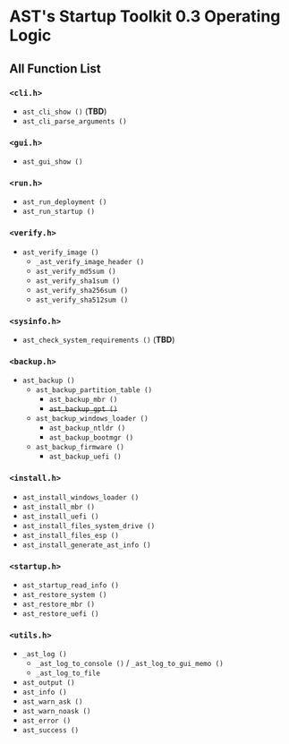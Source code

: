 # AST's Startup Toolkit 0.3 Operating Logic

## All Function List

### `<cli.h>`

- `ast_cli_show ()` (**TBD**)
- `ast_cli_parse_arguments ()`

### `<gui.h>`

- `ast_gui_show ()`

### `<run.h>`

- `ast_run_deployment ()`
- `ast_run_startup ()`

### `<verify.h>`

- `ast_verify_image ()`
  - `_ast_verify_image_header ()`
  - `ast_verify_md5sum ()`
  - `ast_verify_sha1sum ()`
  - `ast_verify_sha256sum ()`
  - `ast_verify_sha512sum ()`

### `<sysinfo.h>`

- `ast_check_system_requirements ()` (**TBD**)

### `<backup.h>`

- `ast_backup ()`
  - `ast_backup_partition_table ()`
    - `ast_backup_mbr ()`
    - ~~`ast_backup_gpt ()`~~
  - `ast_backup_windows_loader ()`
    - `ast_backup_ntldr ()`
    - `ast_backup_bootmgr ()`
  - `ast_backup_firmware ()`
    - `ast_backup_uefi ()`

### `<install.h>`

- `ast_install_windows_loader ()`
- `ast_install_mbr ()`
- `ast_install_uefi ()`
- `ast_install_files_system_drive ()`
- `ast_install_files_esp ()`
- `ast_install_generate_ast_info ()`

### `<startup.h>`

- `ast_startup_read_info ()`
- `ast_restore_system ()`
- `ast_restore_mbr ()`
- `ast_restore_uefi ()`

### `<utils.h>`

- `_ast_log ()`
  - `_ast_log_to_console ()` / `_ast_log_to_gui_memo ()`
  - `_ast_log_to_file`
- `ast_output ()`
- `ast_info ()`
- `ast_warn_ask ()`
- `ast_warn_noask ()`
- `ast_error ()`
- `ast_success ()`

